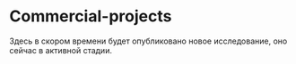 # Commercial-projects
Здесь в скором времени будет опубликовано новое исследование, оно сейчас в активной стадии.
